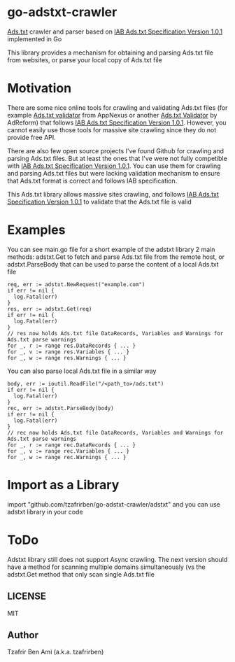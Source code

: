 # go-adstxt-crawler
[Ads.txt](https://iabtechlab.com/ads-txt-about/) crawler and parser based on [IAB Ads.txt Specification Version 1.0.1](https://iabtechlab.com/wp-content/uploads/2017/09/IABOpenRTB_Ads.txt_Public_Spec_V1-0-1.pdf) implemented in Go

This library provides a mechanism for obtaining and parsing Ads.txt file from websites, or parse your local copy of Ads.txt file

# Motivation
There are some nice online tools for crawling and validating Ads.txt files (for example [Ads.txt validator](https://adstxt.adnxs.com) from AppNexus or another [Ads.txt Validator](https://www.adstxtvalidator.com) by AdReform) that follows [IAB Ads.txt Specification Version 1.0.1](https://iabtechlab.com/wp-content/uploads/2017/09/IABOpenRTB_Ads.txt_Public_Spec_V1-0-1.pdf). 
However, you cannot easily use those tools for massive site crawling since they do not provide free API.

There are also few open source projects I've found Github for crawling and parsing Ads.txt files. But at least the ones that I've were not fully competible with [IAB Ads.txt Specification Version 1.0.1](https://iabtechlab.com/wp-content/uploads/2017/09/IABOpenRTB_Ads.txt_Public_Spec_V1-0-1.pdf). You can use them for crawling and parsing Ads.txt files but were lacking validation mechanism to ensure that Ads.txt format is correct and follows IAB specification.

This Ads.txt library allows massive sites crawling, and follows [IAB Ads.txt Specification Version 1.0.1](https://iabtechlab.com/wp-content/uploads/2017/09/IABOpenRTB_Ads.txt_Public_Spec_V1-0-1.pdf) to validate that the Ads.txt file is valid

# Examples
You can see main.go file for a short example of the adstxt library 2 main methods: adstxt.Get to fetch and parse Ads.txt file from the remote host, or adstxt.ParseBody that can be used to parse the content of a local Ads.txt file

```
req, err := adstxt.NewRequest("example.com")
if err != nil {
  log.Fatal(err)
}
res, err := adstxt.Get(req)
if err != nil {
  log.Fatal(err)
}
// res now holds Ads.txt file DataRecords, Variables and Warnings for Ads.txt parse warnings
for _, r := range res.DataRecords { ... }
for _, v := range res.Variables { ... }
for _, w := range res.Warnings { ... }
```

You can also parse local Ads.txt file in a similar way
```
body, err := ioutil.ReadFile("/<path_to>/ads.txt")
if err != nil {
  log.Fatal(err)
}
rec, err := adstxt.ParseBody(body)
if err != nil {
  log.Fatal(err)
}
// rec now holds Ads.txt file DataRecords, Variables and Warnings for Ads.txt parse warnings
for _, r := range rec.DataRecords { ... }
for _, v := range rec.Variables { ... }
for _, w := range rec.Warnings { ... } 
```

# Import as a Library
import "github.com/tzafrirben/go-adstxt-crawler/adstxt" and you can use adstxt library in your code

# ToDo
Adstxt library still does not support Async crawling. The next version should have a method for scanning multiple domains simultaneously (vs the adstxt.Get method that only scan single Ads.txt file

## LICENSE

MIT

## Author
Tzafrir Ben Ami (a.k.a. tzafrirben)

